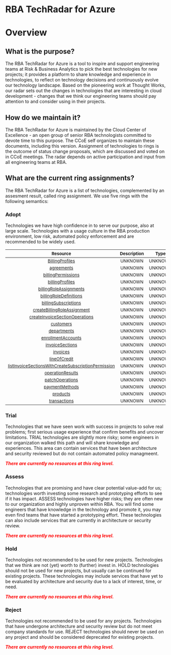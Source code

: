 
RBA TechRadar for Azure
=======================

# Overview

## What is the purpose?


The RBA TechRadar for Azure is a tool to inspire and support engineering teams at Risk & Business Analytics to pick the best technologies for new projects; it provides a platform to share knowledge and experience in technologies, to reflect on technology decisions and continuously evolve our technology landscape.  Based on the pioneering work at Thought Works, our radar sets out the changes in technologies that are interesting in cloud development - changes that we think our engineering teams should pay attention to and consider using in their projects.
## How do we maintain it?


The RBA TechRadar for Azure is maintained by the Cloud Center of Excellence - an open group of senior RBA technologists committed to devote time to this purpose.  The CCoE self organizes to maintain these documents, including this version.  Assignment of technologies to rings is the outcome of status change proposals, which are discussed and voted on in CCoE meetings.  The radar depends on active participation and input from all engineering teams at RBA.
## What are the current ring assignments?


The RBA TechRadar for Azure is a list of technologies, complemented by an assesment result, called ring assignment.  We use five rings with the following semantics:
### Adopt


Technologies we have high confidence in to serve our purpose, also at large scale.  Technologies with a usage culture in the RBA production environment, low risk, automated policy enforcement and are recommended to be widely used.  

|<sub>Resource</sub>|<sub>Description</sub>|<sub>Type</sub>|<sub>Status</sub>|
| :---: | :---: | :---: | :---: |
|<sub>[BillingProfiles](https://github.com/openrba/python-azure-techradar/tree/master/Microsoft.ADHybridHealthService/billingAccounts/BillingProfiles)</sub>|<sub>UNKNOWN</sub>|<sub>UNKNOWN</sub>|<sub>ADOPT</sub>|
|<sub>[agreements](https://github.com/openrba/python-azure-techradar/tree/master/Microsoft.ADHybridHealthService/billingAccounts/agreements)</sub>|<sub>UNKNOWN</sub>|<sub>UNKNOWN</sub>|<sub>ADOPT</sub>|
|<sub>[billingPermissions](https://github.com/openrba/python-azure-techradar/tree/master/Microsoft.ADHybridHealthService/billingAccounts/billingPermissions)</sub>|<sub>UNKNOWN</sub>|<sub>UNKNOWN</sub>|<sub>ADOPT</sub>|
|<sub>[billingProfiles](https://github.com/openrba/python-azure-techradar/tree/master/Microsoft.ADHybridHealthService/billingAccounts/billingProfiles)</sub>|<sub>UNKNOWN</sub>|<sub>UNKNOWN</sub>|<sub>ADOPT</sub>|
|<sub>[billingRoleAssignments](https://github.com/openrba/python-azure-techradar/tree/master/Microsoft.ADHybridHealthService/billingAccounts/billingRoleAssignments)</sub>|<sub>UNKNOWN</sub>|<sub>UNKNOWN</sub>|<sub>ADOPT</sub>|
|<sub>[billingRoleDefinitions](https://github.com/openrba/python-azure-techradar/tree/master/Microsoft.ADHybridHealthService/billingAccounts/billingRoleDefinitions)</sub>|<sub>UNKNOWN</sub>|<sub>UNKNOWN</sub>|<sub>ADOPT</sub>|
|<sub>[billingSubscriptions](https://github.com/openrba/python-azure-techradar/tree/master/Microsoft.ADHybridHealthService/billingAccounts/billingSubscriptions)</sub>|<sub>UNKNOWN</sub>|<sub>UNKNOWN</sub>|<sub>ADOPT</sub>|
|<sub>[createBillingRoleAssignment](https://github.com/openrba/python-azure-techradar/tree/master/Microsoft.ADHybridHealthService/billingAccounts/createBillingRoleAssignment)</sub>|<sub>UNKNOWN</sub>|<sub>UNKNOWN</sub>|<sub>ADOPT</sub>|
|<sub>[createInvoiceSectionOperations](https://github.com/openrba/python-azure-techradar/tree/master/Microsoft.ADHybridHealthService/billingAccounts/createInvoiceSectionOperations)</sub>|<sub>UNKNOWN</sub>|<sub>UNKNOWN</sub>|<sub>ADOPT</sub>|
|<sub>[customers](https://github.com/openrba/python-azure-techradar/tree/master/Microsoft.ADHybridHealthService/billingAccounts/customers)</sub>|<sub>UNKNOWN</sub>|<sub>UNKNOWN</sub>|<sub>ADOPT</sub>|
|<sub>[departments](https://github.com/openrba/python-azure-techradar/tree/master/Microsoft.ADHybridHealthService/billingAccounts/departments)</sub>|<sub>UNKNOWN</sub>|<sub>UNKNOWN</sub>|<sub>ADOPT</sub>|
|<sub>[enrollmentAccounts](https://github.com/openrba/python-azure-techradar/tree/master/Microsoft.ADHybridHealthService/billingAccounts/enrollmentAccounts)</sub>|<sub>UNKNOWN</sub>|<sub>UNKNOWN</sub>|<sub>ADOPT</sub>|
|<sub>[invoiceSections](https://github.com/openrba/python-azure-techradar/tree/master/Microsoft.ADHybridHealthService/billingAccounts/invoiceSections)</sub>|<sub>UNKNOWN</sub>|<sub>UNKNOWN</sub>|<sub>ADOPT</sub>|
|<sub>[invoices](https://github.com/openrba/python-azure-techradar/tree/master/Microsoft.ADHybridHealthService/billingAccounts/invoices)</sub>|<sub>UNKNOWN</sub>|<sub>UNKNOWN</sub>|<sub>ADOPT</sub>|
|<sub>[lineOfCredit](https://github.com/openrba/python-azure-techradar/tree/master/Microsoft.ADHybridHealthService/billingAccounts/lineOfCredit)</sub>|<sub>UNKNOWN</sub>|<sub>UNKNOWN</sub>|<sub>ADOPT</sub>|
|<sub>[listInvoiceSectionsWithCreateSubscriptionPermission](https://github.com/openrba/python-azure-techradar/tree/master/Microsoft.ADHybridHealthService/billingAccounts/listInvoiceSectionsWithCreateSubscriptionPermission)</sub>|<sub>UNKNOWN</sub>|<sub>UNKNOWN</sub>|<sub>ADOPT</sub>|
|<sub>[operationResults](https://github.com/openrba/python-azure-techradar/tree/master/Microsoft.ADHybridHealthService/billingAccounts/operationResults)</sub>|<sub>UNKNOWN</sub>|<sub>UNKNOWN</sub>|<sub>ADOPT</sub>|
|<sub>[patchOperations](https://github.com/openrba/python-azure-techradar/tree/master/Microsoft.ADHybridHealthService/billingAccounts/patchOperations)</sub>|<sub>UNKNOWN</sub>|<sub>UNKNOWN</sub>|<sub>ADOPT</sub>|
|<sub>[paymentMethods](https://github.com/openrba/python-azure-techradar/tree/master/Microsoft.ADHybridHealthService/billingAccounts/paymentMethods)</sub>|<sub>UNKNOWN</sub>|<sub>UNKNOWN</sub>|<sub>ADOPT</sub>|
|<sub>[products](https://github.com/openrba/python-azure-techradar/tree/master/Microsoft.ADHybridHealthService/billingAccounts/products)</sub>|<sub>UNKNOWN</sub>|<sub>UNKNOWN</sub>|<sub>ADOPT</sub>|
|<sub>[transactions](https://github.com/openrba/python-azure-techradar/tree/master/Microsoft.ADHybridHealthService/billingAccounts/transactions)</sub>|<sub>UNKNOWN</sub>|<sub>UNKNOWN</sub>|<sub>ADOPT</sub>|

### Trial


Technologies that we have seen work with success in projects to solve real problems;  first serious usage experience that confirm benefits and uncover limitations.  TRIAL technologies are slightly more risky; some engineers in our organization walked this path and will share knowledge and experiences.  This area can contain services that have been architecture and security reviewed but do not contain automated policy managmeent.  
  
***<font color="red"> There are currently no resources at this ring level. </font>***
### Assess


Technologies that are promising and have clear potential value-add for us; technologies worth investing some research and prototyping efforts to see if it has impact.  ASSESS technologies have higher risks;  they are often new to our organization and highly unproven within RBA.  You will find some engineers that have knowledge in the technology and promote it, you may even find teams that have started a prototyping effort.  These technologies can also include services that are currently in architecture or security review.  
  
***<font color="red"> There are currently no resources at this ring level. </font>***
### Hold


Technologies not recommended to be used for new projects. Technologies that we think are not (yet) worth to (further) invest in.  HOLD technologies should not be used for new projects, but usually can be continued for existing projects.  These technologies may include services that have yet to be evaluated by architecture and security due to a lack of interest, time, or need.  
  
***<font color="red"> There are currently no resources at this ring level. </font>***
### Reject


Technologies not recommended to be used for any projects. Technologies that have undergone architecture and security review but do not meet company standards for use.  REJECT technologies should never be used on any project and should be considered deprecated for existing projects.  
  
***<font color="red"> There are currently no resources at this ring level. </font>***
